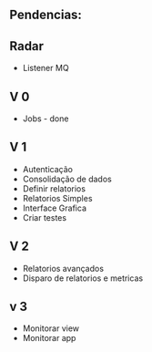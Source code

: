 Pendencias:
---------------
 Radar
----------------
 
* Listener MQ 
 
 V 0
----------------
 * Jobs - done
 
 V 1
----------------

 * Autenticação 
 * Consolidação de dados
 * Definir relatorios
 * Relatorios Simples
 * Interface Grafica
 * Criar testes

 V 2
---------------- 

 * Relatorios avançados
 * Disparo de relatorios e metricas

 v 3
----------------
 * Monitorar view
 * Monitorar app
